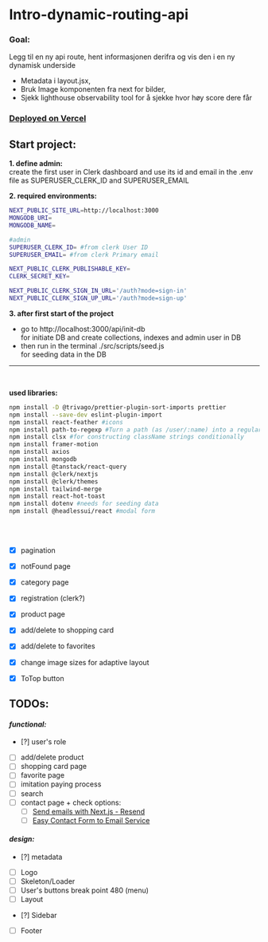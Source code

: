 # Intro-dynamic-routing-api
### Goal:

Legg til en ny api route, hent informasjonen derifra og vis den i en ny dynamisk underside
- Metadata i layout.jsx,
- Bruk Image komponenten fra next for bilder,
- Sjekk lighthouse observability tool for å sjekke hvor høy score dere får   

### [Deployed on Vercel](https://next-intro-sandy.vercel.app/)



## Start project:

**1. define admin:**  
create the first user in Clerk dashboard and use its id and email in the .env file as SUPERUSER_CLERK_ID and SUPERUSER_EMAIL

**2. required environments:**
```bash
NEXT_PUBLIC_SITE_URL=http://localhost:3000
MONGODB_URI= 
MONGODB_NAME=

#admin
SUPERUSER_CLERK_ID= #from clerk User ID
SUPERUSER_EMAIL= #from clerk Primary email

NEXT_PUBLIC_CLERK_PUBLISHABLE_KEY=
CLERK_SECRET_KEY=

NEXT_PUBLIC_CLERK_SIGN_IN_URL='/auth?mode=sign-in'
NEXT_PUBLIC_CLERK_SIGN_UP_URL='/auth?mode=sign-up'
```


**3. after first start of the project**  
- go to http://localhost:3000/api/init-db   
for initiate DB and create collections, indexes  and admin user in DB 
- then run in the terminal ./src/scripts/seed.js   
for seeding data in the DB
---
<br />

**used libraries:**

```bash
npm install -D @trivago/prettier-plugin-sort-imports prettier
npm install --save-dev eslint-plugin-import
npm install react-feather #icons
npm install path-to-regexp #Turn a path (as /user/:name) into a regular expression
npm install clsx #for constructing className strings conditionally
npm install framer-motion
npm install axios
npm install mongodb
npm install @tanstack/react-query
npm install @clerk/nextjs
npm install @clerk/themes
npm install tailwind-merge
npm install react-hot-toast
npm install dotenv #needs for seeding data
npm install @headlessui/react #modal form
```
<br />
<br />




- [x] pagination
- [x] notFound page
- [x] category page
- [x] registration (clerk?)
- [x] product page
- [x] add/delete to shopping card
- [x] add/delete to favorites
- [x] change image sizes for adaptive layout
- [x] ToTop button


## TODOs:

#### *functional:*
- [?] user's role
- [ ] add/delete product
- [ ] shopping card page
- [ ] favorite page
- [ ] imitation paying process
- [ ] search
- [ ] contact page + check options:
   - [ ] [Send emails with Next.js - Resend](https://resend.com/docs/send-with-nextjs)
   - [ ] [Easy Contact Form to Email Service](https://web3forms.com/)

#### *design:*
- [?] metadata
- [ ] Logo
- [ ] Skeleton/Loader
- [ ] User's buttons break point 480 (menu)
- [ ] Layout
- [?] Sidebar
- [ ] Footer